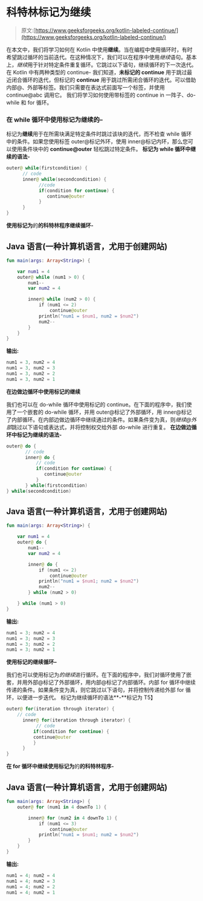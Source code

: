 # 科特林标记为继续

> 原文:[https://www.geeksforgeeks.org/kotlin-labeled-continue/](https://www.geeksforgeeks.org/kotlin-labeled-continue/)

在本文中，我们将学习如何在 Kotlin 中使用**继续**。当在编程中使用循环时，有时希望跳过循环的当前迭代。在这种情况下，我们可以在程序中使用*继续*语句。基本上，*继续*用于针对特定条件重复循环。它跳过以下语句，继续循环的下一次迭代。
在 Kotlin 中有两种类型的 continue-
我们知道，**未标记的 continue** 用于跳过最近闭合循环的迭代，但标记的 **continue** 用于跳过所需闭合循环的迭代。可以借助内部@、外部等标签。我们只需要在表达式前面写一个标签，并使用 continue@abc 调用它。
我们将学习如何使用带标签的 continue in 一阵子、do-while 和 for 循环。

### 在 while 循环中使用标记为继续的–

标记为**继续**用于在所需块满足特定条件时跳过该块的迭代，而不检查 while 循环中的条件。如果您使用标签 outer@标记外环，使用 inner@标记内环，那么您可以使用条件块中的 **continue@outer** 轻松跳过特定条件。
**标记为 while 循环中继续的语法-**

```kt
outer@ while(firstcondition) {
      // code
      inner@ while(secondcondition) {
            //code
            if(condition for continue) {
               continue@outer
            } 
      }
}
```

**使用标记为**的**的科特林程序继续循环-**

## Java 语言(一种计算机语言，尤用于创建网站)

```kt
fun main(args: Array<String>) {

    var num1 = 4
    outer@ while (num1 > 0) {
        num1--
        var num2 = 4

        inner@ while (num2 > 0) {
            if (num1 <= 2)
                continue@outer
            println("num1 = $num1, num2 = $num2")
            num2--
        }
    }
}
```

**输出:**

```kt
num1 = 3, num2 = 4
num1 = 3, num2 = 3
num1 = 3, num2 = 2
num1 = 3, num2 = 1
```

**在边做边循环中使用标记的继续**

我们也可以在 do-while 循环中使用标记的 continue。在下面的程序中，我们使用了一个嵌套的 do-while 循环，并用 outer@标记了外部循环，用 inner@标记了内部循环。在内部边做边循环中继续通过的条件。如果条件变为真，则*继续@外部*跳过以下语句或表达式，并将控制权交给外部 do-while 进行重复。
**在边做边循环中标记为继续的语法-**

```kt
outer@ do {
       // code
       inner@ do {
           // code
           if(condition for continue) {
              continue@outer
           }
       } while(firstcondition)
} while(secondcondition)

```

## Java 语言(一种计算机语言，尤用于创建网站)

```kt
fun main(args: Array<String>) {

    var num1 = 4
    outer@ do {
        num1--
        var num2 = 4

        inner@ do {
            if (num1 <= 2)
                continue@outer
            println("num1 = $num1; num2 = $num2")
            num2--
        } while (num2 > 0)

    } while (num1 > 0)
}
```

**输出:**

```kt
num1 = 3; num2 = 4
num1 = 3; num2 = 3
num1 = 3; num2 = 2
num1 = 3; num2 = 1
```

**使用标记的继续循环–**

我们也可以使用标记为*的继续*进行循环。在下面的程序中，我们对循环使用了嵌套，并用外部@标记了外部循环，用内部@标记了内部循环。内部 for 循环中继续传递的条件。如果条件变为真，则它跳过以下语句，并将控制传递给外部 for 循环，以便进一步迭代。
标记为继续循环的语法**-**标记为 T5】

```kt
outer@ for(iteration through iterator) {
    // code
      inner@ for(iteration through iterator) {
           // code
          if(condition for continue) {
          continue@outer
          }
      }
}
```

**在 for 循环中继续使用标记为**的**的科特林程序-**

## Java 语言(一种计算机语言，尤用于创建网站)

```kt
fun main(args: Array<String>) {
    outer@ for (num1 in 4 downTo 1) {

        inner@ for (num2 in 4 downTo 1) {
            if (num1 <= 3)
                continue@outer
            println("num1 = $num1; num2 = $num2")
        }
    }
}
```

**输出:**

```kt
num1 = 4; num2 = 4
num1 = 4; num2 = 3
num1 = 4; num2 = 2
num1 = 4; num2 = 1
```
